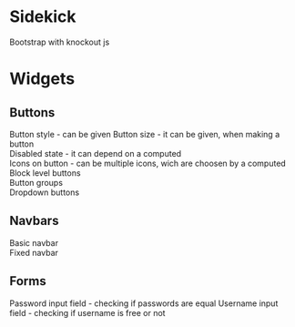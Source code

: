 Sidekick
========

Bootstrap with knockout js


Widgets
========


Buttons 
-------
  
Button style - can be given
Button size - it can be given, when making a button  
Disabled state - it can depend on a computed  
Icons on button - can be multiple icons, wich are choosen by a computed  
Block level buttons  
Button groups  
Dropdown buttons    
  
Navbars
-------

Basic navbar  
Fixed navbar  
  
  
Forms
-----
  
Password input field - checking if passwords are equal
Username input field - checking if username is free or not
